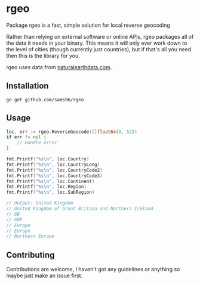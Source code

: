# rgeo

Package rgeo is a fast, simple solution for local reverse geocoding

Rather than relying on external software or online APIs, rgeo packages all of
the data it needs in your binary. This means it will only ever work down to the
level of cities (though currently just countries), but if that's all you need
then this is the library for you.

rgeo uses data from [naturalearthdata.com](https://naturalearthdata.com).

## Installation

    go get github.com/sams96/rgeo

## Usage

```go
loc, err := rgeo.ReverseGeocode([]float64{0, 52})
if err != nil {
	// Handle error
}

fmt.Printf("%s\n", loc.Country)
fmt.Printf("%s\n", loc.CountryLong)
fmt.Printf("%s\n", loc.CountryCode2)
fmt.Printf("%s\n", loc.CountryCode3)
fmt.Printf("%s\n", loc.Continent)
fmt.Printf("%s\n", loc.Region)
fmt.Printf("%s\n", loc.SubRegion)

// Output: United Kingdom
// United Kingdom of Great Britain and Northern Ireland
// GB
// GBR
// Europe
// Europe
// Northern Europe
```

## Contributing

Contributions are welcome, I haven't got any guidelines or anything so maybe
just make an issue first.
